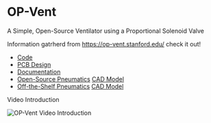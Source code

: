 # OP-Vent
A Simple, Open-Source Ventilator using a Proportional Solenoid Valve

Information gatrherd from https://op-vent.stanford.edu/ check it out!

- [Code](/code)
- [PCB Design](/OPVentPCB_V2.2)
- [Documentation](https://op-vent.stanford.edu/docs/need.html)
- [Open-Source Pneumatics](https://op-vent.stanford.edu/open-source_pneumatics.html)
  [CAD Model](/models/op-vent_open-source-components.STEP)
- [Off-the-Shelf Pneumatics](https://op-vent.stanford.edu/off-the-shelf_pneumatics.html)
  [CAD Model](/models/op-vent_off-the-shelf-components.STEP)

Video Introduction

![OP-Vent Video Introduction](https://img.youtube.com/vi/vAR43ow1w0Q/0.jpg)
